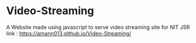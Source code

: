 # Video-Streaming
A Website made using javascript to serve video streaming site for NIT JSR
link : https://amann013.github.io/Video-Streaming/
